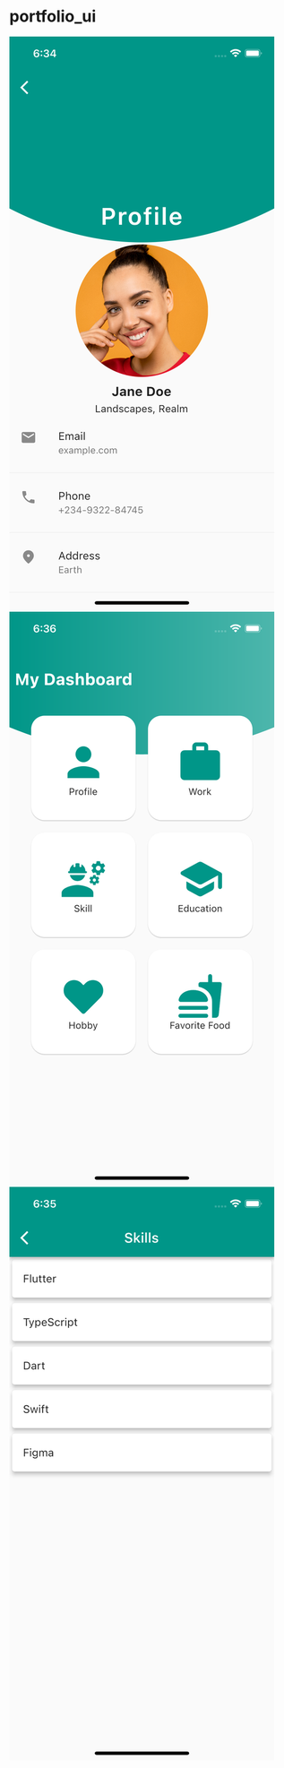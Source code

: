 # portfolio_ui
<img src="assets/images/profile.png">
<img src="assets/images/home.png">
<img src="assets/images/skills.png">
 
